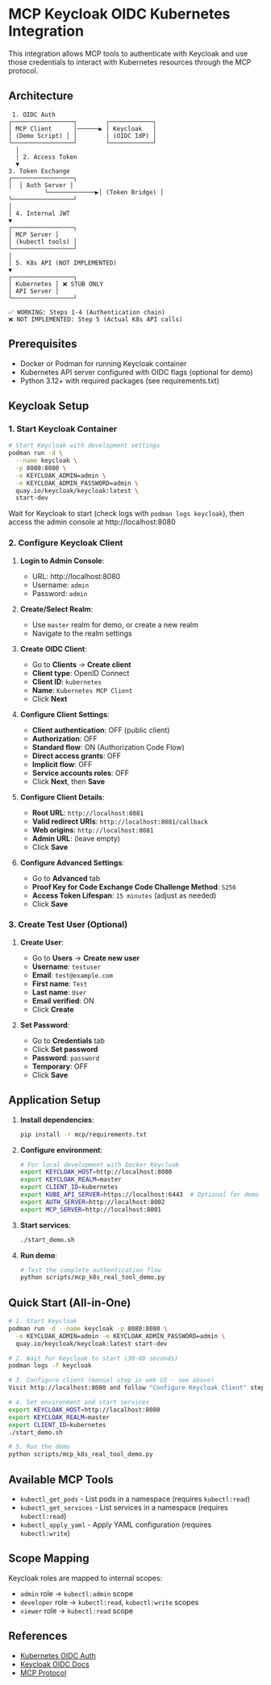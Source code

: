 # MCP Keycloak OIDC Kubernetes Integration

This integration allows MCP tools to authenticate with Keycloak and use those credentials to interact with Kubernetes resources through the MCP protocol.

## Architecture

```
 1. OIDC Auth 
┌─────────────────┐        ┌────────────┐
│ MCP Client      │──────▶ │ Keycloak   │
│ (Demo Script) │ │        | (OIDC IdP) │
└─────────────────┘        └────────────┘
  │
  │ 2. Access Token
  ▼
3. Token Exchange
┌─────────────────┐
│  │ Auth Server │
          └─────────────▶│ (Token Bridge) │
└─────────────────┘
│
│ 4. Internal JWT
▼
┌─────────────────┐
│ MCP Server │
│ (kubectl tools) │
└─────────────────┘
│
│ 5. K8s API (NOT IMPLEMENTED)
▼
┌─────────────────┐
│ Kubernetes │ ❌ STUB ONLY
│ API Server │
└─────────────────┘

✅ WORKING: Steps 1-4 (Authentication chain)
❌ NOT IMPLEMENTED: Step 5 (Actual K8s API calls)
```


## Prerequisites

- Docker or Podman for running Keycloak container
- Kubernetes API server configured with OIDC flags (optional for demo)
- Python 3.12+ with required packages (see requirements.txt)

## Keycloak Setup

### 1. Start Keycloak Container

```bash
# Start Keycloak with development settings
podman run -d \
  --name keycloak \
  -p 8080:8080 \
  -e KEYCLOAK_ADMIN=admin \
  -e KEYCLOAK_ADMIN_PASSWORD=admin \
  quay.io/keycloak/keycloak:latest \
  start-dev
```

Wait for Keycloak to start (check logs with `podman logs keycloak`), then access the admin console at http://localhost:8080

### 2. Configure Keycloak Client

1. **Login to Admin Console**:
   - URL: http://localhost:8080
   - Username: `admin`
   - Password: `admin`

2. **Create/Select Realm**:
   - Use `master` realm for demo, or create a new realm
   - Navigate to the realm settings

3. **Create OIDC Client**:
   - Go to **Clients** → **Create client**
   - **Client type**: OpenID Connect
   - **Client ID**: `kubernetes`
   - **Name**: `Kubernetes MCP Client`
   - Click **Next**

4. **Configure Client Settings**:
   - **Client authentication**: OFF (public client)
   - **Authorization**: OFF
   - **Standard flow**: ON (Authorization Code Flow)
   - **Direct access grants**: OFF
   - **Implicit flow**: OFF
   - **Service accounts roles**: OFF
   - Click **Next**, then **Save**

5. **Configure Client Details**:
   - **Root URL**: `http://localhost:8081`
   - **Valid redirect URIs**: `http://localhost:8081/callback`
   - **Web origins**: `http://localhost:8081`
   - **Admin URL**: (leave empty)
   - Click **Save**

6. **Configure Advanced Settings**:
   - Go to **Advanced** tab
   - **Proof Key for Code Exchange Code Challenge Method**: `S256`
   - **Access Token Lifespan**: `15 minutes` (adjust as needed)
   - Click **Save**

### 3. Create Test User (Optional)

1. **Create User**:
   - Go to **Users** → **Create new user**
   - **Username**: `testuser`
   - **Email**: `test@example.com`
   - **First name**: `Test`
   - **Last name**: `User`
   - **Email verified**: ON
   - Click **Create**

2. **Set Password**:
   - Go to **Credentials** tab
   - Click **Set password**
   - **Password**: `password`
   - **Temporary**: OFF
   - Click **Save**

## Application Setup

1. **Install dependencies**:
   ```bash
   pip install -r mcp/requirements.txt
   ```

2. **Configure environment**:
   ```bash
   # For local development with Docker Keycloak
   export KEYCLOAK_HOST=http://localhost:8080
   export KEYCLOAK_REALM=master
   export CLIENT_ID=kubernetes
   export KUBE_API_SERVER=https://localhost:6443  # Optional for demo
   export AUTH_SERVER=http://localhost:8002
   export MCP_SERVER=http://localhost:8001
   ```

3. **Start services**:
   ```bash
   ./start_demo.sh
   ```

4. **Run demo**:
   ```bash
   # Test the complete authentication flow
   python scripts/mcp_k8s_real_tool_demo.py
   ```

## Quick Start (All-in-One)

```bash
# 1. Start Keycloak
podman run -d --name keycloak -p 8080:8080 \
  -e KEYCLOAK_ADMIN=admin -e KEYCLOAK_ADMIN_PASSWORD=admin \
  quay.io/keycloak/keycloak:latest start-dev

# 2. Wait for Keycloak to start (30-60 seconds)
podman logs -f keycloak

# 3. Configure client (manual step in web UI - see above)
Visit http://localhost:8080 and follow "Configure Keycloak Client" steps

# 4. Set environment and start services
export KEYCLOAK_HOST=http://localhost:8080
export KEYCLOAK_REALM=master
export CLIENT_ID=kubernetes
./start_demo.sh

# 5. Run the demo
python scripts/mcp_k8s_real_tool_demo.py
```

## Available MCP Tools

- `kubectl_get_pods` - List pods in a namespace (requires `kubectl:read`)
- `kubectl_get_services` - List services in a namespace (requires `kubectl:read`)
- `kubectl_apply_yaml` - Apply YAML configuration (requires `kubectl:write`)

## Scope Mapping

Keycloak roles are mapped to internal scopes:
- `admin` role → `kubectl:admin` scope
- `developer` role → `kubectl:read`, `kubectl:write` scopes
- `viewer` role → `kubectl:read` scope

## References

- [Kubernetes OIDC Auth](https://kubernetes.io/docs/reference/access-authn-authz/authentication/#openid-connect-tokens)
- [Keycloak OIDC Docs](https://www.keycloak.org/docs/latest/server_admin/#oidc)
- [MCP Protocol](https://modelcontextprotocol.io/)
